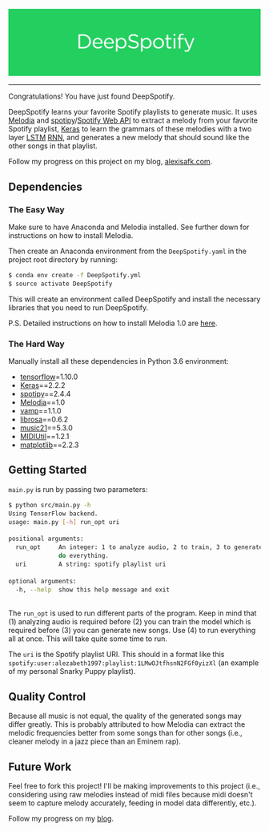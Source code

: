 ![](github/logo.png)

---

Congratulations! You have just found DeepSpotify.

DeepSpotify learns your favorite Spotify playlists to generate music. It uses [Melodia](https://www.upf.edu/web/mtg/melodia) and [spotipy](https://github.com/plamere/spotipy)/[Spotify Web API](https://developer.spotify.com/web-api/) to extract a melody from your favorite Spotify playlist, [Keras](https://keras.io/) to learn the grammars of these melodies with a two layer [LSTM](https://colah.github.io/posts/2015-08-Understanding-LSTMs/) [RNN](https://karpathy.github.io/2015/05/21/rnn-effectiveness/), and generates a new melody that should sound like the other songs in that playlist.

Follow my progress on this project on my blog, [alexisafk.com](alexisafk.com).

## Dependencies

### The Easy Way

Make sure to have Anaconda and Melodia installed. See further down for instructions on how to install Melodia.

Then create an Anaconda environment from the `DeepSpotify.yaml` in the project root directory by running:

```bash
$ conda env create -f DeepSpotify.yml
$ source activate DeepSpotify
```

This will create an environment called DeepSpotify and install the necessary libraries that you need to run DeepSpotify.

P.S. Detailed instructions on how to install Melodia 1.0 are [here](https://www.upf.edu/web/mtg/melodia).

### The Hard Way

Manually install all these dependencies in Python 3.6 environment:

* [tensorflow](https://www.tensorflow.org/install/)=1.10.0
* [Keras](https://keras.io/)==2.2.2
* [spotipy](https://github.com/plamere/spotipy)==2.4.4
* [Melodia](https://www.upf.edu/web/mtg/melodia)==1.0
* [vamp](https://pypi.org/project/vamp/)==1.1.0
* [librosa](https://github.com/librosa/librosa)==0.6.2
* [music21](http://web.mit.edu/music21/)==5.3.0
* [MIDIUtil](https://pypi.org/project/MIDIUtil/)==1.2.1
* [matplotlib](https://github.com/matplotlib/matplotlib)==2.2.3

## Getting Started

`main.py` is run by passing two parameters:

```bash
$ python src/main.py -h
Using TensorFlow backend.
usage: main.py [-h] run_opt uri

positional arguments:
  run_opt     An integer: 1 to analyze audio, 2 to train, 3 to generate, 4 to
              do everything.
  uri         A string: spotify playlist uri

optional arguments:
  -h, --help  show this help message and exit
  
```

The `run_opt` is used to run different parts of the program. Keep in mind that (1) analyzing audio is required before (2) you can train the model which is required before (3) you can generate new songs. Use (4) to run everything all at once. This will take quite some time to run.

The `uri` is the Spotify playlist URI. This should in a format like this `spotify:user:alezabeth1997:playlist:1LMwOJtfhsnN2FGf0yizXl` (an example of my personal Snarky Puppy playlist).

## Quality Control

Because all music is not equal, the quality of the generated songs may differ greatly. This is probably attributed to how Melodia can extract the melodic frequencies better from some songs than for other songs (i.e., cleaner melody in a jazz piece than an Eminem rap). 

## Future Work

Feel free to fork this project! I'll be making improvements to this project (i.e., considering using raw melodies instead of midi files because midi doesn't seem to capture melody accurately, feeding in model data differently, etc.).

Follow my progress on my [blog](alexisafk.com).